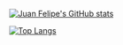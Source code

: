 [![Juan Felipe's  GitHub stats](https://github-readme-stats.vercel.app/api?username=JuanFelipeJaramillo20&theme=radical)](https://github.com/anuraghazra/github-readme-stats)

[![Top Langs](https://github-readme-stats.vercel.app/api/top-langs/?username=anuraghazra&layout=compact&theme=radical)](https://github.com/anuraghazra/github-readme-stats)
